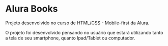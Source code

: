 <h1>Alura Books</h1>

<div>Projeto desenvolvido no curso de HTML/CSS - Mobile-first da Alura.

O projeto foi desenvolvido pensando no usuário que estará utilizando tanto a tela de seu smartphone, quanto Ipad/Tablet ou computador.
</div>
